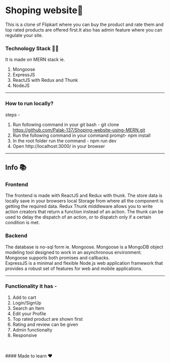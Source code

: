 # Shoping website🛒
This is a clone of Flipkart where you can buy the product and rate them and top rated products are offered first.It also has admin feature where you can 
regulate your site.
<br/>
### Technology Stack 👩‍💻
It is made on MERN stack ie.
1. Mongoose
2. ExpressJS
3. ReactJS with Redux and Thunk
4. NodeJS

<hr/>
 
 ### How to run locally?
 steps - 
 1. Run following command in your git bash -
 git clone https://github.com/Palak-137/Shoping-website-using-MERN.git
 2. Run the following command in your command prompt-
 npm install
 3. In the root folder run the command - 
 npm run dev
 4. Open http://localhost:3000/ in your browser
 
 <hr/>
  
  ## Info 📚
  
 ### Frontend
 The frontend is made with ReactJS and Redux with thunk. The store data is locally save in your browsers local Storage from where all the component is getting the required data.
 Redux Thunk middleware allows you to write action creators that return a function instead of an action. 
 The thunk can be used to delay the dispatch of an action, or to dispatch only if a certain condition is met. 
 
 ### Backend
 The database is no-sql form ie. Mongoose. Mongoose is a MongoDB object modeling tool designed to work in an asynchronous environment.
 Mongoose supports both promises and callbacks.
 <br/>
 ExpressJS is a minimal and flexible Node.js web application framework that provides a robust set of features for web and mobile applications.
 
 <hr/>

 ### Functionality it has - 
 1. Add to cart 
 2. Login/SignUp
 3. Search an Item
 4. Edit your Profile
 5. Top rated product are shown first
 6. Rating and review can be given
 7. Admin functionalty
 8. Responsive 
 <br/>
 <br/>
 #### Made to learn ❤
 
 
 

